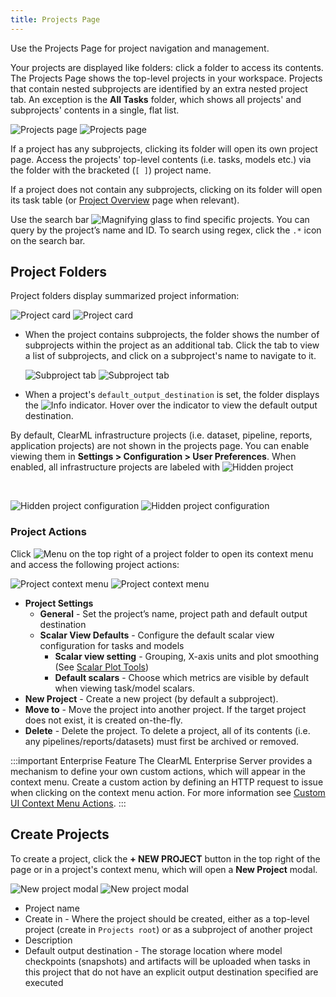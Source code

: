 ```yaml
---
title: Projects Page
---
```


Use the Projects Page for project navigation and management. 

Your projects are displayed like folders: click a folder to access its contents. The Projects Page shows the top-level 
projects in your workspace. Projects that contain nested subprojects are identified by an extra nested project tab. 
An exception is the **All Tasks** folder, which shows all projects' and subprojects' contents in a single, flat
list.

![Projects page](../img/webapp_project_page.png#light-mode-only)
![Projects page](../img/webapp_project_page_dark.png#dark-mode-only)

If a project has any subprojects, clicking its folder will open its own project page. Access the projects' top-level 
contents (i.e. tasks, models etc.) via the folder with the bracketed (`[ ]`) project name.

If a project does not contain any subprojects, clicking on its folder will open its task table (or [Project Overview](webapp_project_overview.md)
page when relevant).

Use the search bar <img src="/docs/latest/icons/ico-search.svg" alt="Magnifying glass" className="icon size-md space-sm" /> 
to find specific projects. You can query by the project’s name and ID.
To search using regex, click the `.*` icon on the search bar.

## Project Folders

Project folders display summarized project information:  

<div class="max-w-50">

![Project card](../img/webapp_project_card.png#light-mode-only)
![Project card](../img/webapp_project_card_dark.png#dark-mode-only)

</div>

* When the project contains subprojects, the folder shows the number of subprojects within the project as an additional 
  tab. Click the tab to view a list of subprojects, and click on a subproject's name to navigate to it.

  <div class="max-w-50">
  
  ![Subproject tab](../img/webapp_sub_project_card.png#light-mode-only)
  ![Subproject tab](../img/webapp_sub_project_card_dark.png#dark-mode-only)

  </div>
  
* When a project's `default_output_destination` is set, the folder displays the <img src="/docs/latest/icons/ico-info.svg" alt="Info" className="icon size-md space-sm" /> 
  indicator. Hover over the indicator to view the default output destination.

<Collapsible title="Hidden Projects" type="configuration">

By default, ClearML infrastructure projects (i.e. dataset, pipeline, reports, application projects) are not shown in the 
projects page. You can enable viewing them in **Settings > Configuration > User Preferences**. When enabled, all infrastructure projects 
are labeled with <img src="/docs/latest/icons/ico-ghost.svg" alt="Hidden project" className="icon size-md space-sm" />

<br/>

![Hidden project configuration](../img/settings_hidden_projects.png#light-mode-only)
![Hidden project configuration](../img/settings_hidden_projects_dark.png#dark-mode-only)

</Collapsible>

### Project Actions

Click <img src="/docs/latest/icons/ico-bars-menu.svg" alt="Menu" className="icon size-md space-sm" /> on the top right
of a project folder to open its context menu and access the following project actions:  

<div class="max-w-50">

![Project context menu](../img/webapp_projects_context_menu.png#light-mode-only)
![Project context menu](../img/webapp_projects_context_menu_dark.png#dark-mode-only)

</div>

* **Project Settings** 
  * **General** - Set the project’s name, project path and default output destination
  * **Scalar View Defaults** - Configure the default scalar view configuration for tasks and models
    * **Scalar view setting** - Grouping, X-axis units and plot smoothing (See [Scalar Plot Tools](webapp_exp_track_visual.md#scalar-plot-tools))
    * **Default scalars** - Choose which metrics are visible by default when viewing task/model scalars.
* **New Project** - Create a new project (by default a subproject). 
* **Move to** - Move the project into another project. If the target project does not exist, it is created on-the-fly.
* **Delete** - Delete the project. To delete a project, all of its contents (i.e. any pipelines/reports/datasets) must
first be archived or removed. 

:::important Enterprise Feature
The ClearML Enterprise Server provides a mechanism to define your own custom actions, which will 
appear in the context menu. Create a custom action by defining an HTTP request to issue when clicking on the context menu
action. For more information see [Custom UI Context Menu Actions](../deploying_clearml/clearml_server_config.md#custom-ui-context-menu-actions).
:::

## Create Projects

To create a project, click the **+ NEW PROJECT** button in the top right of the page or in a project's context menu, 
which will open a **New Project** modal. 

<div class="max-w-75">

![New project modal](../img/webapp_projects_new_project.png#light-mode-only)
![New project modal](../img/webapp_projects_new_project_dark.png#dark-mode-only)

</div>

* Project name
* Create in - Where the project should be created, either as a top-level project (create in `Projects root`) or as a 
  subproject of another project
* Description
* Default output destination - The storage location where model checkpoints (snapshots) and artifacts will be uploaded 
  when tasks in this project that do not have an explicit output destination specified are executed
